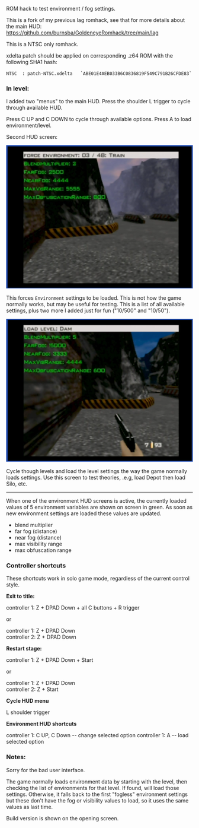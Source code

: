 ROM hack to test environment / fog settings.

This is a fork of my previous lag romhack, see that for more details about the main HUD: https://github.com/burnsba/GoldeneyeRomhack/tree/main/lag

This is a NTSC only romhack.

xdelta patch should be applied on corresponding .z64 ROM with the following SHA1 hash:

    NTSC  : patch-NTSC.xdelta   `ABE01E4AEB033B6C0836819F549C791B26CFDE83`
    

    

### In level: ###

I added two "menus" to the main HUD. Press the shoulder L trigger to cycle through available HUD.

Press C UP and C DOWN to cycle through available options. Press A to load environment/level.

Second HUD screen:

![environment load screen](environment_load.png)

This forces `Environment` settings to be loaded. This is not how the game normally works, but may be useful for testing. This is a list of all available settings, plus two more I added just for fun ("10/500" and "10/50").

![level load screen](level_load.png)

Cycle though levels and load the level settings the way the game normally loads settings. Use this screen to test theories, .e.g, load Depot then load Silo, etc.

-----

When one of the environment HUD screens is active, the currently loaded values of 5 environment variables are shown on screen in green. As soon as new environment settings are loaded these values are updated.

- blend multiplier
- far fog (distance)
- near fog (distance)
- max visibility range
- max obfuscation range

### Controller shortcuts ###

These shortcuts work in solo game mode, regardless of the current control style.

**Exit to title:**

controller 1: Z + DPAD Down + all C buttons + R trigger

or

controller 1: Z + DPAD Down  
controller 2: Z + DPAD Down

**Restart stage:**

controller 1: Z + DPAD Down + Start

or

controller 1: Z + DPAD Down  
controller 2: Z + Start

**Cycle HUD menu**

L shoulder trigger

**Environment HUD shortcuts**

controller 1: C UP, C Down -- change selected option
controller 1: A -- load selected option

### Notes: ###

Sorry for the bad user interface.

The game normally loads environment data by starting with the level, then checking the list of environments for that level. If found, will load those settings. Otherwise, it falls back to the first "fogless" environment settings but these don't have the fog or visibility values to load, so it uses the same values as last time.


Build version is shown on the opening screen.
